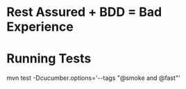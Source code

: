 # Rest Assured + BDD = Bad Experience

# Running Tests
mvn test -Dcucumber.options='--tags "@smoke and @fast"'
